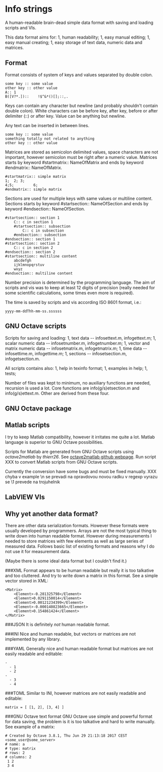 # Info strings

A human-readable brain-dead simple data format with saving and loading scripts and VIs.

This data format aims for:
1, human readability;
1, easy manual editing;
1, easy manual creating;
1, easy storage of text data, numeric data and matrices.

## Format
Format consists of system of keys and values separated by double colon.

    some key :: some value
    other key :: other value
    A:: 1
    B([V?*.])::    !$^&*()[];::,.

Keys can contain any character but newline (and probably shouldn't contain double colon).
White characters can be before key, after key, before or after delimiter (::) or after key.
Value can be anything but newline.

Any text can be inserted in between lines.

    some key :: some value
    something totally not related to anything
    other key :: other value

Matrices are stored as semicolon delimited values, space characters are not important,
however semicolon must be right after a numeric value. Matrices starts by keyword #startmatrix::
NameOfMatrix and ends by keyword #endmatrix:: NameOfMatrix.

    #startmatrix:: simple matrix 
    1;  2; 3; 
    4;5;         6;  
    #endmatrix:: simple matrix


Sections are used for multiple keys with same values or multiline content. Sections starts by keyword #startsection::
NameOfSection and ends by keyword #endsection:: NameOfSection.

    #startsection:: section 1 
        C:: c in section 1 
        #startsection:: subsection
            C:: c in subsection
        #endsection:: subsection
    #endsection:: section 1
    #startsection:: section 2
        C:: c in section 2
    #endsection:: section 2
    #startsection:: multiline content
        abcdefgh
        ijklmnopqrstuv
        wxyz
    #endsection:: multiline content

Number precision is determined by the programming language. The aim of scripts and vis was to keep
at least 12 digits of precision (really needed for some scientific calculations, some times even
more is required).

The time is saved by scripts and vis according ISO 8601 format, i.e.:

    yyyy-mm-ddThh-mm-ss.ssssss

## GNU Octave scripts
Scripts for saving and loading:
1, text data -- infosettext.m, infogettext.m;
1, scalar numeric data -- infosetnumber.m, infogetnumber.m;
1, vector and matrix numeric data -- infosetmatrix.m, infogetmatrix.m;
1, time data -- infosettime.m, infogettime.m;
1, sections -- infosetsection.m, infogetsection.m.

All scripts contains also:
1, help in texinfo format;
1, examples in help;
1, tests;

Number of files was kept to minimum, no auxiliary functions are needed, recursion is used a lot.
Core functions are info(g/s)etsection.m and info(g/s)ettext.m. Other are derived from these four.

## GNU Octave package

## Matlab scripts
I try to keep Matlab compatibility, however it irritates me quite a lot. Matlab language is superior
to GNU Octave possibilities.

Scripts for Matlab are generated from GNU Octave scripts using _octave2matlab_ by _thierr26_.
See [octave2matlab github webpage](https://github.com/thierr26/octave2matlab "octave2matlab"). 
Run script XXX to convert Matlab scripts from GNU Octave scripts.

Currently the conversion have some bugs and must be fixed manually.
XXX
chyba v example \n se prevadi na opravdovou novou radku
v regexp vyrazu se \1 prevede na trojuhelnik

## LabVIEW VIs


## Why yet another data format?
There are other data serialization formats. However these formats were usually developed by
programmers. Arrays are not the most typical thing to write down into human readable format. However
during measurements I needed to store matrices with few elements as well as large series of measured
data. Follows basic list of existing formats and reasons why I do not use it for measurement data.

(Maybe there is some ideal data format but I couldn't find it.)

###XML
Format appears to be human readable but really it is too talkative and too cluttered. And try to
write down a matrix in this format. See a simple vector stored in XML:

    <Matrix>
        <Element>-0.281325798</Element>
        <Element>0.0291150014</Element>
        <Element>0.00121234399</Element>
        <Element>-0.000140823665</Element>
        <Element>0.154861424</Element>
    </Matrix>

###JSON
It is definitely _not_ human readable format.

###INI
Nice and human readable, but vectors or matrices are not implemented by any library.

###YAML
Generally nice and human readable format but matrices are not easily readable and editable:

    -
      - 1
      - 2
    -
      - 3
      - 4

###TOML
Similar to INI, however matrices are not easily readable and editable:

    matrix = [ [1, 2], [3, 4] ]

###GNU Octave text format
GNU Octave use simple and powerful format for data saving, the problem is it is too talkative and
hard to write manually. See example of a matrix:

    # Created by Octave 3.8.1, Thu Jun 29 21:13:18 2017 CEST <some_user@some_server>
    # name: a
    # type: matrix
    # rows: 2
    # columns: 2
     1 2
     3 4

